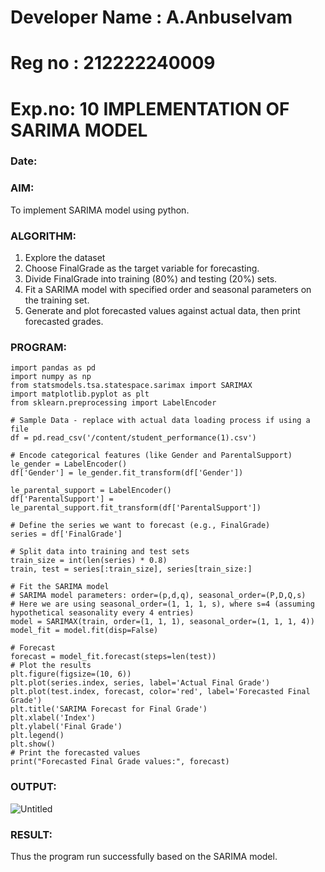 # Developer Name : A.Anbuselvam 
# Reg no : 212222240009
# Exp.no: 10   IMPLEMENTATION OF SARIMA MODEL
### Date: 
### AIM:
To implement SARIMA model using python.
### ALGORITHM:
1. Explore the dataset
2. Choose FinalGrade as the target variable for forecasting.
3. Divide FinalGrade into training (80%) and testing (20%) sets.
4. Fit a SARIMA model with specified order and seasonal parameters on the training set.
5. Generate and plot forecasted values against actual data, then print forecasted grades.
### PROGRAM:
```# Import necessary libraries
import pandas as pd
import numpy as np
from statsmodels.tsa.statespace.sarimax import SARIMAX
import matplotlib.pyplot as plt
from sklearn.preprocessing import LabelEncoder

# Sample Data - replace with actual data loading process if using a file
df = pd.read_csv('/content/student_performance(1).csv')

# Encode categorical features (like Gender and ParentalSupport)
le_gender = LabelEncoder()
df['Gender'] = le_gender.fit_transform(df['Gender'])

le_parental_support = LabelEncoder()
df['ParentalSupport'] = le_parental_support.fit_transform(df['ParentalSupport'])

# Define the series we want to forecast (e.g., FinalGrade)
series = df['FinalGrade']

# Split data into training and test sets
train_size = int(len(series) * 0.8)
train, test = series[:train_size], series[train_size:]

# Fit the SARIMA model
# SARIMA model parameters: order=(p,d,q), seasonal_order=(P,D,Q,s)
# Here we are using seasonal_order=(1, 1, 1, s), where s=4 (assuming hypothetical seasonality every 4 entries)
model = SARIMAX(train, order=(1, 1, 1), seasonal_order=(1, 1, 1, 4))
model_fit = model.fit(disp=False)

# Forecast
forecast = model_fit.forecast(steps=len(test))
# Plot the results
plt.figure(figsize=(10, 6))
plt.plot(series.index, series, label='Actual Final Grade')
plt.plot(test.index, forecast, color='red', label='Forecasted Final Grade')
plt.title('SARIMA Forecast for Final Grade')
plt.xlabel('Index')
plt.ylabel('Final Grade')
plt.legend()
plt.show()
# Print the forecasted values
print("Forecasted Final Grade values:", forecast)
```

### OUTPUT:
![Untitled](https://github.com/user-attachments/assets/eaac590f-4bd3-485c-85d1-a31005729504)


### RESULT:
Thus the program run successfully based on the SARIMA model.
